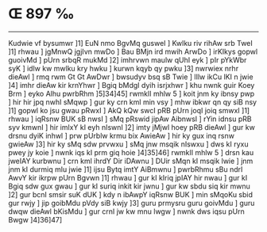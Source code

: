 # Œ 897 ‰
---
Kudwie vf bysumwr ]1] EuN nmo BgvMq gusweI ] Kwlku riv rihAw srb
TweI ]1] rhwau ] jgMnwQ jgjIvn mwDo ] Bau BMjn ird mwih ArwDo ]
irKIkys gopwl guoivMd ] pUrn srbqR mukMd ]2] imhrvwn maulw qUhI eyk
] pIr pYkWbr syK ] idlw kw mwlku kry hwku ] kurwn kqyb qy pwku ]3]
nwrwiex nrhr dieAwl ] rmq rwm Gt Gt AwDwr ] bwsudyv bsq sB
Twie ] lIlw ikCu lKI n jwie ]4] imhr dieAw kir krnYhwr ] Bgiq
bMdgI dyih isrjxhwr ] khu nwnk guir Koey Brm ] eyko Alhu pwrbRhm
]5]34]45] rwmklI mhlw 5 ] koit jnm ky ibnsy pwp ] hir hir
jpq nwhI sMqwp ] gur ky crn kml min vsy ] mhw ibkwr qn qy siB
nsy ]1] gopwl ko jsu gwau pRwxI ] AkQ kQw swcI pRB pUrn joqI joiq
smwxI ]1] rhwau ] iqRsnw BUK sB nwsI ] sMq pRswid jipAw AibnwsI ]
rYin idnsu pRB syv kmwnI ] hir imlxY kI eyh nIswnI ]2] imty jMjwl
hoey pRB dieAwl ] gur kw drsnu dyiK inhwl ] prw pUrblw krmu bix
AwieAw ] hir ky gux inq rsnw gwieAw ]3] hir ky sMq sdw prvwxu ]
sMq jnw msqik nIswxu ] dws kI ryxu pwey jy koie ] nwnk iqs kI prm
giq hoie ]4]35]46] rwmklI mhlw 5 ] drsn kau jweIAY kurbwnu ]
crn kml ihrdY Dir iDAwnu ] DUir sMqn kI msqik lwie ] jnm jnm
kI durmiq mlu jwie ]1] ijsu Bytq imtY AiBmwnu ] pwrbRhmu sBu ndrI
AwvY kir ikrpw pUrn Bgvwn ]1] rhwau ] gur kI kIriq jpIAY hir nwau
] gur kI Bgiq sdw gux gwau ] gur kI suriq inkit kir jwnu ] gur kw
sbdu siq kir mwnu ]2] gur bcnI smsir suK dUK ] kdy n ibAwpY iqRsnw
BUK ] min sMqoKu sbid gur rwjy ] jip goibMdu pVdy siB kwjy ]3] guru
prmysru guru goivMdu ] guru dwqw dieAwl bKisMdu ] gur crnI jw kw mnu
lwgw ] nwnk dws iqsu pUrn Bwgw ]4]36]47]
####
